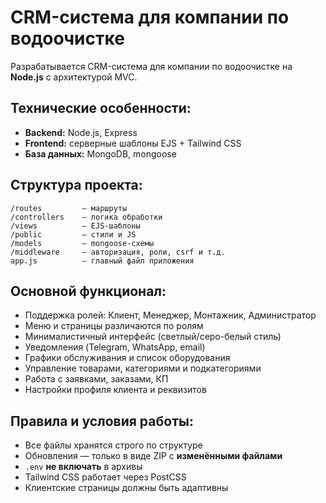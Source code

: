 # CRM-система для компании по водоочистке

Разрабатывается CRM-система для компании по водоочистке на **Node.js** с архитектурой MVC.

## Технические особенности:
- **Backend:** Node.js, Express
- **Frontend:** серверные шаблоны EJS + Tailwind CSS
- **База данных:** MongoDB, mongoose

## Структура проекта:
```
/routes         — маршруты
/controllers    — логика обработки
/views          — EJS-шаблоны
/public         — стили и JS
/models         — mongoose-схемы
/middleware     — авторизация, роли, csrf и т.д.
app.js          — главный файл приложения
```

## Основной функционал:
- Поддержка ролей: Клиент, Менеджер, Монтажник, Администратор
- Меню и страницы различаются по ролям
- Минималистичный интерфейс (светлый/серо-белый стиль)
- Уведомления (Telegram, WhatsApp, email)
- Графики обслуживания и список оборудования
- Управление товарами, категориями и подкатегориями
- Работа с заявками, заказами, КП
- Настройки профиля клиента и реквизитов

## Правила и условия работы:
- Все файлы хранятся строго по структуре
- Обновления — только в виде ZIP с **изменёнными файлами**
- `.env` **не включать** в архивы
- Tailwind CSS работает через PostCSS
- Клиентские страницы должны быть адаптивны